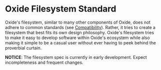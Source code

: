 # Oxide Filesystem Standard

Oxide's filesystem, similar to many other components of Oxide, does not adhere to common standards (see [Compatibility](/en/latest/compat.md)). Rather, it tries to create a filesystem that best fits its own design philosophy. Oxide's filesystem tries to make it easy to develop software within Oxide's ecosystem while also making it simple to be a casual user without ever having to peek behind the proverbial curtain.

**NOTICE**: The filesystem spec is currently in early development. Expect incompleteness and frequent changes.
